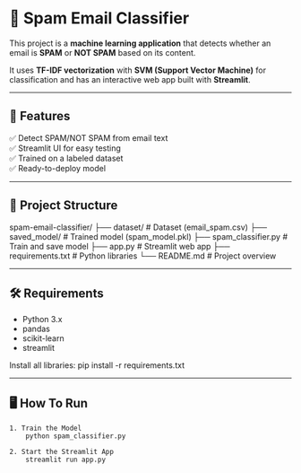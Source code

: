 # 📧 Spam Email Classifier

This project is a **machine learning application** that detects whether an email is **SPAM** or **NOT SPAM** based on its content.  

It uses **TF-IDF vectorization** with **SVM (Support Vector Machine)** for classification and has an interactive web app built with **Streamlit**.

---

## 🚀 Features
✅ Detect SPAM/NOT SPAM from email text  
✅ Streamlit UI for easy testing  
✅ Trained on a labeled dataset  
✅ Ready-to-deploy model  

---

## 📂 Project Structure
spam-email-classifier/
├── dataset/            # Dataset (email_spam.csv)
├── saved_model/        # Trained model (spam_model.pkl)
├── spam_classifier.py  # Train and save model
├── app.py              # Streamlit web app
├── requirements.txt    # Python libraries
└── README.md           # Project overview

---

## 🛠 Requirements
- Python 3.x
- pandas
- scikit-learn
- streamlit

Install all libraries:
    pip install -r requirements.txt

---

## 🖥 How To Run
    1. Train the Model
        python spam_classifier.py

    2. Start the Streamlit App
        streamlit run app.py
